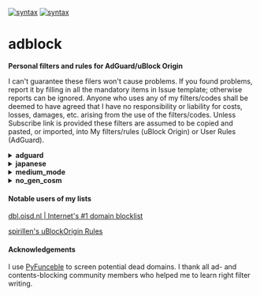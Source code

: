 [![syntax](https://img.shields.io/badge/syntax-AdGuard-%23c61300.svg)](https://kb.adguard.com/en/general/how-to-create-your-own-ad-filters)
[![syntax](https://img.shields.io/badge/syntax-uBlock%20Origin-%23c61300.svg)](https://github.com/gorhill/uBlock/wiki/Static-filter-syntax)

# adblock

<strong>Personal filters and rules for AdGuard/uBlock Origin</strong>

I can't guarantee these filers won't cause problems. If you found problems, report it by filling in all the mandatory items in Issue template; otherwise reports can be ignored. Anyone who uses any of my filters/codes shall be deemed to have agreed that I have no responsibility or liability for costs, losses, damages, etc. arising from the use of the filters/codes. Unless Subscribe link is provided these filters are assumed to be copied and pasted, or imported, into My filters/rules (uBlock Origin) or User Rules (AdGuard).

<details>
<summary><strong>adguard</strong></summary>

<strong>Do NOT check the "Trusted" box if you subscribe these!</strong>
Because not needed. Trusted filters can inject javascript into pages and thus can potentially be risky. Of course I'm not going to do anything nasty with any of my filters, but imagine what if my Github account was hacked. I'd like to encourage a basic security practice.

### AdGuard Social media Plus

[AdGuard Social media filter](https://kb.adguard.com/en/general/adguard-ad-filters#social) tends to rely too much on cosmetic filters IMHO. This list consists of network filters only and complements Social media filter.
- `||connect.facebook.net^*/sdk.js`
- `||platform.twitter.com/widgets.js`
- `||static.evernote.com^$third-party`

are commented out as some people will need them. Those who don't need them can add them to User Rules without the initial `!`.

Exclusion:
- Follow buttons & comment widgets - they can be useful to some people and often Social media filter doesn't block them.

<a href="https://subscribe.adblockplus.org/?location=https://raw.githubusercontent.com/Yuki2718/adblock/master/adguard/social-plus.txt&title=AdGuard%20Social%20media%20Plus">Subscribe</a>
[View List](https://raw.githubusercontent.com/Yuki2718/adblock/master/adguard/social-plus.txt)

### AdGuard Tracking Protection Plus

**Update** (2021-03-16): Many things have changed since I published this list. Now I'm a maintainer of the official AdGuard lists so tend to add trackers directly to AdGuard Tracking Protection filter. Therefore, Tracking Protection Plus became more of an experiment field for rules I'm not much sure about false positive. When I published this list, there were many unique entries not found in any other lists, but EasyPrivacy has caught up and to avoid redundancy for those who use all the AdGuard Tracking Protection, EasyPrivacy, and this list I consolidated to EasyPrivacy's writing as far as the likelihood of false positive by doing so is not high. As a result, now this list has many duplicates with EasyPrivacy.

[AdGuard Tracking Protection filter](https://kb.adguard.com/en/general/adguard-ad-filters#privacy) is probably the least false-positive prone anti-tracking list; however, it comes with its own cost of less coverage on average which this filter aims to complement. Some of bug reports are commented out but you can add them to User Rules without the initial `!`. Some rules are taken from [EasyPrivacy](https://easylist.to/) after I confirmed they 1) are actually in use, 2) are not covered by AdGuard Tracking Protection filter, and 3) apparently haven't caused false positives on my regular browsing.

Inclusion criteria:
- Didn't and less likely to cause false-positive
- Useful to English user
- Useful to default-deny script settings such as uBlock Origin medium mode

Exclusion:
- Trackers covered by Simplified domain names filter or Firefox tracking protection
- Trackers blocked by uBlock Origin medium mode with /medium_mode/ublock-dynamic-rules.txt minus EasyPrivacy & Peter Lowe's list

**About CNAME tracker:** 

**Update** (2021-03-16): Many people now know AdGuard published CNAME tracker lists. As I wrote below, one should note even without such lists or CNAME uncloaking EasyPrivacy already blocked at least 70% of CNAME tracker all over the world. From the perspective of a filter author, CNAME tracker is no different from other tracker - we inspect script or request and if it sends unnecessary user data we block it unless doing so causes trouble. In fact, I am the first one opened an issue in the AdGuard's CNAME tracker repository to expand its coverage - some of CNAME tracker I proposed were not blocked not only by AdGuard but also by other services such as NextDNS because the trackers were unknown to them. CNAME uncloaking is done by checking the tracker's canonical name in known tracker database so is helpless against unknown tracker, and there are always such trackers out there.

I really don't understand why it's so special to some people. Apparently they still believe subscribing a dedicated anti CNAME tracker list is mandatory to block them if a DNS-level blocker is not deployed on an other layer. The fact is EasyPrivacy alone, or the combination of AdGuard Tracking Protection and my list, blocks about [70% of CNAME tracker](https://blog.apnic.net/2020/08/04/characterizing-cname-cloaking-based-tracking/) while DEFINITELY many other analytics and trackers have slipped whatever your lists through, as long as you visit many sites. You prefer to double-lock a window and keep the door open? CNAME tracker is NOT at all harder to block and filter authors know much more serious circumvention. Of note, Google provides [Server-side Tagging](https://developers.google.com/tag-manager/serverside) as [announced](https://twitter.com/SimoAhava/status/1222459714614841346?s=20) in early 2020. This utilizes A or AAAA record, which is very well expected at the time of the CNAME fuss<sup>1</sup>. It's weird those who made fuss about CNAME cloaking seem to be silent about this. All these remind me that many people keep NoCoin despite EasyPrivacy + uBlock filters - Resource abuse covers 99% of them, and that others keep Adblock Warning Removal with a completely wrong assumption it has something to do with anti-adblock wall. Don't be fooled by misinformation on the Internet.

<a href="https://subscribe.adblockplus.org/?location=https://raw.githubusercontent.com/Yuki2718/adblock/master/adguard/tracking-plus.txt&title=AdGuard%20Tracking%20Protection%20Plus">Subscribe</a>
[View List](https://raw.githubusercontent.com/Yuki2718/adblock/master/adguard/tracking-plus.txt)

<sub>1: uBlock Origin can now fight against this by [strict3p](https://github.com/gorhill/uBlock/commit/bde3164eb445a4e74acca303ec9fa07f82ba1b1c) option.</sub>

</details>

<details>
<summary><strong>japanese</strong></summary>

[日本語](/japanese/README-JP.md)

<strong>If you are a non-native Japanese speaker seeking for a good Japanese list, my first recommendation is [AdGuard Japanese filter](https://kb.adguard.com/en/general/adguard-ad-filters#japanese)</strong>. My lists include some aggressive rules not well-tested outside Japanese sites and likely to cause false positive on your local sites. There are also many duplicate rules of uBlock Origin's default lists. These lists are made to address a peculiar situation among Japanese ad-block user that many of them unsubscribe default lists and keep only a Japanese one. If you proceed, you shall be deemed to have read the [Japanese README](/japanese/README-JP.md) which gives more details, because those who need my lists should be able to read it.

### Yuki's uBlock Japanese filters

The most comprehensive, block-first, and efficient Japanese list **only for uBlock Origin** that removes ads and analytics on PC. Some rules are taken from - or rather intentionally made to be identical with - [EasyList, EasyPrivacy](https://easylist.to/), [AdGuard Base, AdGuard Tracking Protection](https://kb.adguard.com/en/general/adguard-ad-filters), [uBlock Built-in lists](https://github.com/uBlockOrigin/uAssets/), [Peter Lowe's list](https://pgl.yoyo.org/adservers/), [Fanboy's Enhanced Trackers List](https://www.fanboy.co.nz/filters.html), [EasyList China](http://abpchina.org/forum/forum.php), [RU AdList](https://forums.lanik.us/viewforum.php?f=102), [280blocker domain list](https://280blocker.net/download/), and [Brave Unbreak](https://github.com/brave/adblock-lists)<sup>1</sup>. This way even if an user added any of those lists along with my list, those duplicates will be discarded and thus can do no harm. This list is also strongly influenced by [Tofu filter](http://tofukko.r.ribbon.to/abp.html) though rules are not directly taken to avoid copy right infringement.

<sub>1: uBlock Built-in and 280blocker domain list are out of CC BY-SA license. I hope and believe rules taken from them are within a range of what filter authors can generally think of.　Brave Unbreak is under MIT license.</sub>

<a href="https://subscribe.adblockplus.org?location=https://raw.githubusercontent.com/Yuki2718/adblock/master/japanese/jp-filters.txt&title=Yuki's%20uBlock%20Japanese%20filters">Subscribe</a>
[View List](https://raw.githubusercontent.com/Yuki2718/adblock/master/japanese/jp-filters.txt)

### Yuki's uBlock Japanese filters - Paranoid

This can be added to Yuki's uBlock Japanese filters for enhanced blocking. Use at your own risk. Some rules are taken from or influenced by [EasyPrivacy](https://easylist.to/), [Fanboy's Enhanced Trackers List](https://www.fanboy.co.nz/filters.html), and gwarser's [Block access to LAN](https://github.com/gwarser/filter-lists/blob/master/lan-block.txt) list.

<a href="https://subscribe.adblockplus.org?location=https://raw.githubusercontent.com/Yuki2718/adblock/master/japanese/jp-paranoid.txt&title=Yuki's%20uBlock%20Japanese%20filters%20-%20Paranoid">Subscribe</a>
[View List](https://raw.githubusercontent.com/Yuki2718/adblock/master/japanese/jp-paranoid.txt)

### Yuki's uBlock Japanese filters - Social

Removes some social elements such as share buttons mainly on Japanese sites. Some rules are taken from [AdGuard Social media](https://kb.adguard.com/en/general/adguard-ad-filters#social).

<a href="https://subscribe.adblockplus.org?location=https://raw.githubusercontent.com/Yuki2718/adblock/master/japanese/jp-social.txt&title=Yuki's%20uBlock%20Japanese%20filters%20-%20Social">Subscribe</a>
[View List](https://raw.githubusercontent.com/Yuki2718/adblock/master/japanese/jp-social.txt)

### Yuki's uBlock Japanese filters - Annoyances

Removes annoyances mainly on Japanese sites. Some rules are taken from or influenced by [AdGuard Annoyances](https://kb.adguard.com/en/general/adguard-ad-filters#annoyances-filter), [Fanboy Annoyances](https://www.fanboy.co.nz/index.html), [uBlock filters – Annoyances](https://github.com/uBlockOrigin/uAssets/blob/master/filters/annoyances.txt), and [Web Annoyances Ultralist](https://github.com/yourduskquibbles/webannoyances).

<a href="https://subscribe.adblockplus.org?location=https://raw.githubusercontent.com/Yuki2718/adblock/master/japanese/jp-annoyances.txt&title=Yuki's%20uBlock%20Japanese%20filters%20-%20Annoyances">Subscribe</a>
[View List](https://raw.githubusercontent.com/Yuki2718/adblock/master/japanese/jp-annoyances.txt)

### Yuki's Blog parts filters

Removes blog parts and ranking buttons on Japanese websites. Included in Yuki's uBlock Japanese filters - Annoyances

Exclusion:
- Potentially useful parts or buttons
- Buttons for simple search sites without ranking function
- Buttons on adult sites except for some common ones (see above)

<a href="https://subscribe.adblockplus.org?location=https://raw.githubusercontent.com/Yuki2718/adblock/master/japanese/blog-parts.txt&title=Yuki's%20Blog%20parts%20filters">Subscribe</a>
[View List](https://raw.githubusercontent.com/Yuki2718/adblock/master/japanese/blog-parts.txt)

### Yuki's Blog parts filters - Adult

This is a variant of Yuki's Blog parts filters for adult sites. Included in Yuki's uBlock Japanese filters - Annoyances

<a href="https://subscribe.adblockplus.org?location=https://raw.githubusercontent.com/Yuki2718/adblock/master/japanese/blog-parts-adult.txt&title=Yuki's%20Blog%20parts%20filters%20-%20Adult">Subscribe</a>
[View List](https://raw.githubusercontent.com/Yuki2718/adblock/master/japanese/blog-parts-adult.txt)

### Yuki's Blogroll filters

Removes blogroll (feed-style mutual links) on Japanese sites. Included in Yuki's uBlock Japanese filters - Annoyances

<a href="https://subscribe.adblockplus.org?location=https://raw.githubusercontent.com/Yuki2718/adblock/master/japanese/blogroll.txt&title=Yuki's%20Blogroll%20filters">Subscribe</a>
[View List](https://raw.githubusercontent.com/Yuki2718/adblock/master/japanese/blog-parts.txt)

### Sable filters 2

Inspired by Sable filters (discontinued), this removes cookie consents. Main targets are Japanese sites and other high-traffic sites many Japanese people may visit. False-positive prone rules won't be added. Included in Yuki's uBlock Japanese filters - Annoyances

<a href="https://subscribe.adblockplus.org/?location=https://raw.githubusercontent.com/Yuki2718/adblock/master/japanese/sabre-filters2.txt&title=Sabre%20filters%202">Subscribe</a>
[View List](https://raw.githubusercontent.com/Yuki2718/adblock/master/japanese/sabre-filters2.txt)

### Anti-scam enhancer for 280blocker adblock filter（only for AdGuard for Android and uBlock Origin）

Enhance anti-scam capability of [280blocker adblock filter](https://280blocker.net/download/) by utilizing advanced capability of AdGuard/uBlock Origin. Only this list is licensed under CC0 1.0.

<a href="https://subscribe.adblockplus.org?location=https://raw.githubusercontent.com/Yuki2718/adblock/master/japanese/280-patch.txt&title=280blocker%20AdblockPlus%E5%BD%A2%E5%BC%8F%20%E6%82%AA%E8%B3%AA%E3%82%B5%E3%82%A4%E3%83%88%E5%AF%BE%E7%AD%96%E5%BC%B7%E5%8C%96%E3%83%91%E3%83%83%E3%83%81">Subscribe</a>
[View List](https://raw.githubusercontent.com/Yuki2718/adblock/master/japanese/280-patch.txt)

</details>

<details>
<summary><strong>medium_mode</strong></summary>

All the filters/rules in this category are for uBlock Origin. dynamic-rules.txt or dynamic-rules-mob.txt can be imported to My rules whereas anti-allowlist.txt and/or static-rules.txt should be copied and pasted into My filters. You can subscribe the latter two instead by importing their raw text URL into Filter lists, but as they are not frequently updated I don't make them subscription filter.

### anti-allowlist.txt

This is to counter unnecessary or too generic allowlists which were not addressed or won't be addressed by the maintainer. Only for advanced user as it can cause problems.

[View List](https://raw.githubusercontent.com/Yuki2718/adblock/master/medium_mode/anti-allowlist.txt)

### dynamic-rules-mob.txt

See below, it's a mobile version of ublock-dynamic-rules.txt.

[View Rules](https://raw.githubusercontent.com/Yuki2718/adblock/master/medium_mode/dynamic-rules-mob.txt)

### dynamic-rules.txt

Nooplists for medium mode of uBlock Origin dedicated for English user. The objective is to help those non-techie, yet security-conscious, people to use the mode. Payment services and mobile sites are out-of-scope<sup>1</sup>. In addition, following rules are included (Update: removed `* localhost * block` as it causes trouble on some particular case):

- `file-scheme * 1p-script block`
- `file-scheme * inline-script block`

[View Rules](https://raw.githubusercontent.com/Yuki2718/adblock/master/medium_mode/dynamic-rules.txt)

Q: Why X is nooped, it's bad!

A: See the purpose, this list is built to make as few breakage as possible for as many English user. This doesn't mean it should be used 'as is' - still each user should train their rules (obviously you have to add many rules if you browse non-English sites). Even with lax rules medium mode is much better than easy mode in terms of blocking.

<sub>1: I live in Japan and don't have full access to US, UK, etc. payment/shopping/banking services. Until you get accustomed to medium mode, it may be advisable to turn medium mode off on such sites. They anyway know much about you.</sub>

### static-rules.txt

WordPress plugins have been security nightmare and are usually implemented in first-party resource that bypasses medium mode. Although it's impossible to block thousands of these plugins without breaking too many sites, blocking those unwanted plugins won't be a bad idea<sup>2</sup>. While popular social and annoyances filters block many of them, they come with tons of unnecessary rules<sup>3</sup> and also occasionally cause false-positive. For these reasons I've settled down to AdGuard Social media filter and uBlock filters - Annoyances which are relatively small in size and rarely break pages; however, they only block minimal set of the plugins. This list includes 1) rules for the plugins not on Social media filter or other default filter lists, 2) rules almost equivalent to Noscript's Application Boundaries Enforcer (thanks to @gwarser), and 3) a regex rule focused only on the latest survey scam campaign. Want more protection? Assuming you've already using medium mode, you know default-deny approach well. @jawz101 provides a good [wordpress plugins whitelist](https://raw.githubusercontent.com/jawz101/ublockOrigin_wordpressWhitelist/master/my-ublock-static-filters_wordpressWhitelist.txt) which should be used with an entire block rule for the plugin directory.

Exclusion:
- Rules that caused or can cause false-positive
- Rarely seen plugins such that used by less than 100 sites according to themesinfo.com or plugins used only on specific websites
- CSS-only plugins

[View List](https://raw.githubusercontent.com/Yuki2718/adblock/master/medium_mode/static-rules.txt)

<sub>2: It doesn't make sense if the site was fully compromised, but in some other cases may protect you from malwarized plugins and some vulnerabilities.</sub>

<sub>3: Unnecessary network rules if you use medium mode and tons of cosmetic rules; cosmetic rule has no security, privacy, or performance value.</sub>
</details>

<details>
<summary><strong>no_gen_cosm</strong></summary>

### Placeholder Hider with no generic hiding (phhider.txt)

`Ignore generic cosmetic filters` is recommended if you want better performance, less false positive, and less chance to encounter anti-adblock without sacrificing security or privacy. However, you'll notice ugly layout of many websites once you enabled this option<sup>1</sup>. This filter mitigates this on English sites by removing placeholders left as a result of disabling generic cosmetic filters. Useful to those who replaced EasyList with its "without element hiding" version too. I also highly recommend you to add AdGuard Base in uBlock Origin's stock lists not only because it includes many specific cosmetic rules but also many potential problems by my rules are already addressed in the list. This would probably be the first public list utilizing [specific generic filter](https://github.com/gorhill/uBlock/wiki/Static-filter-syntax#specific-generic).

Exclusion:
- Small place holder (e.g. *##.ad-space or *##.ad-area hides placeholders on various WordPress sites but won't be added for the reason.)
- Placeholders covered by AdGuard Base

<a href="https://subscribe.adblockplus.org/?location=https://raw.githubusercontent.com/Yuki2718/adblock/master/no_gen_cosm/phhider.txt&title=Placeholder%20Hider%20with%20no%20generic%20hiding">Subscribe</a>
[View List](https://raw.githubusercontent.com/Yuki2718/adblock/master/no_gen_cosm/phhider.txt)

<sub>1: Another side effect is any filter lists that heavily depend on generic cosmetic filters don't work well. An example of such lists is Fanboy Annoyances List.</sub>

### Placeholder Hider with no generic hiding for mobile (phhider-mob.txt)

See above, it's a mobile version of phhider-nogen.txt. Rules covered by AdGuard Mobile ads filter won't be added.

Update: Since generic cosmetic filtering is disabled by default on mobile, some specific-generic filters were added to uBlock filters so the value of this list dropped (I already removed entries no more needed - actually I'm the one who proposed and added the filters to uBlock filters). I may stop providing this list in future once I find time to move them to uBlock filters with further check.

<a href="https://subscribe.adblockplus.org/?location=https://raw.githubusercontent.com/Yuki2718/adblock/master/no_gen_cosm/phhider-mob.txt&title=Placeholder%20Hider%20with%20no%20generic%20hiding%20for%20mobile">Subscribe</a>
[View List](https://raw.githubusercontent.com/Yuki2718/adblock/master/no_gen_cosm/phhider-mob.txt)

</details>

#### Notable users of my lists

[dbl.oisd.nl | Internet's #1 domain blocklist](https://oisd.nl/)

[spirillen's uBlockOrigin Rules](https://gitlab.com/AnonymousPoster/ublockorigin-rules)

#### Acknowledgements

I use [PyFunceble](https://github.com/funilrys/PyFunceble) to screen potential dead domains. I thank all ad- and contents-blocking community members who helped me to learn right filter writing.